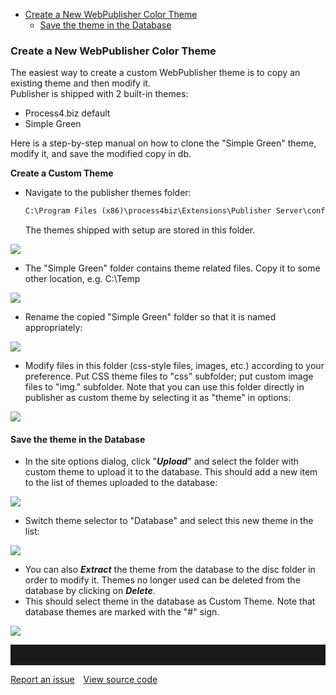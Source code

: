 -   [Create a New WebPublisher Color Theme](#create-a-new-webpublisher-color-theme-)
    -   [Save the theme in the Database](#save-the-theme-in-the-database)


### Create a New WebPublisher Color Theme 

The easiest way to create a custom WebPublisher theme is to copy an
existing theme and then modify it.  
Publisher is shipped with 2 built-in themes:

-   Process4.biz default
-   Simple Green

Here is a step-by-step manual on how to clone the "Simple Green" theme,
modify it, and save the modified copy in db.

**Create a Custom Theme**

-   Navigate to the publisher themes folder:

    ``` xml
    C:\Program Files (x86)\process4biz\Extensions\Publisher Server\config\styles
    ```

    The themes shipped with setup are stored in this folder.

![](//images.ctfassets.net/utx1h0gfm1om/15bqnmWETMAMGMucwASmKM/e170cbc0210579ca7af6e46cc03c1b76/329070.png)

-   The "Simple Green" folder contains theme related files. Copy it to
    some other location, e.g. C:\\Temp

![](//images.ctfassets.net/utx1h0gfm1om/43h22ZPCl2amU0yCmuY2Ei/1234d53dfc464d253ddc57488a35a29d/329072.png)

-   Rename the copied "Simple Green" folder so that it is named
    appropriately:

![](//images.ctfassets.net/utx1h0gfm1om/3omfYLf4KsguG6iuCYm8eK/086e9e831be1fe022c33b235db61455d/329074.png)

-   Modify files in this folder (css-style files, images, etc.)
    according to your preference. Put CSS theme files to "css"
    subfolder; put custom image files to "img." subfolder. Note that you
    can use this folder directly in publisher as custom theme by
    selecting it as "theme" in options:

![](//images.ctfassets.net/utx1h0gfm1om/11ZqeJuFYseIS8kqO8YIqq/26e70db1f7d31c59b68c5dcd7edcb5c9/329076.png)

#### **Save the theme in the Database**

-   In the site options dialog, click "***Upload***" and select the
    folder with custom theme to upload it to the database. This should
    add a new item to the list of themes uploaded to the database:

![](//images.ctfassets.net/utx1h0gfm1om/GMkHkhSd8YcyegyqMyKwM/dc877008d7ddbbfa5269c1837a25eb32/329062.png)

-   Switch theme selector to "Database" and select this new theme in the
    list:

![](//images.ctfassets.net/utx1h0gfm1om/4XIhXLqk7mMmemSkEEewk0/fe4fe191eb6b008b2a06fa1a789d6132/329064.png)

-   You can also ***Extract*** the theme from the database to the disc
    folder in order to modify it. Themes no longer used can be deleted
    from the database by clicking on ***Delete***.
-   This should select theme in the database as Custom Theme. Note that
    database themes are marked with the "\#" sign. 

![](//images.ctfassets.net/utx1h0gfm1om/3A8g60HYDm6ECciYOcgggw/752e4fd54b27f602816de804dfda2643/329066.png)

<hr style="padding-top:2rem" />
<a href="https://github.com/process4/docs/issues" target="_blank" class="bgw btn btn-primary btn-lg shadow-sm">Report an issue</a>
<a href="https://github.com/process4/docs" target="_blank" class="bgw btn btn-primary btn-lg shadow-sm" style="margin-left:10px;">View source code</a>